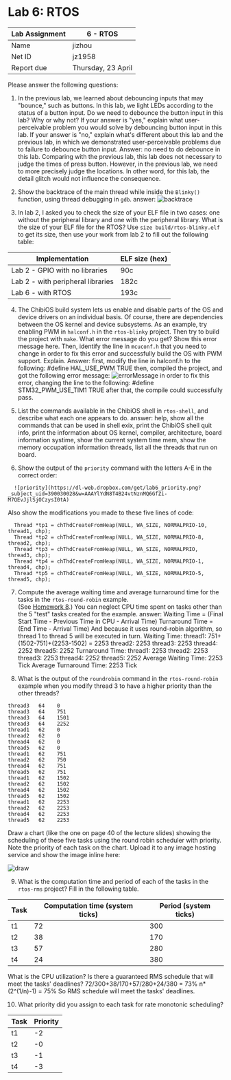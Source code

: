 Lab 6: RTOS
====================

Lab Assignment | 6 - RTOS
-------------- | -------------
Name           | jizhou
Net ID         | jz1958
Report due     | Thursday, 23 April


Please answer the following questions:

1) In the previous lab, we learned about debouncing inputs that may "bounce,"
such as buttons. In this lab, we light LEDs according to the status of a button input. 
Do we need to debounce the button input in this lab? Why or why not? If your
answer is "yes," explain what user-perceivable problem you would solve
by debouncing button input in this lab. If your answer is "no," explain what's different
about this lab and the previous lab, in which we demonstrated user-perceivable problems
due to failure to debounce button input.
Answer: no need to do debounce in this lab. Comparing with the previous lab, this lab does not necessary to judge the times of press button. However, in the previous lab, we need to more precisely judge the locations. In other word, for this lab, the detail glitch would not influence the consequence.


2) Show the backtrace of the main thread while inside the `Blinky()` function, 
using thread debugging in `gdb`.
answer: ![backtrace](https://dl-web.dropbox.com/get/lab6_backtrace.png?_subject_uid=390030028&w=AABegPZrDa_Xj8f4iM9qxFwyoKn0dY5cu4fwFoEqvYvHjw)


3) In lab 2, I asked you to check the size of your ELF file
in two cases: one without the peripheral library and one with the peripheral
library. What is the size of your ELF file for the RTOS? Use `size build/rtos-blinky.elf` 
to get its size, then use your work from lab 2 to fill out the following table:

Implementation                    | ELF size (hex)
--------------------------------- | -------------
Lab 2 - GPIO with no libraries    | 90c
Lab 2 - with peripheral libraries | 182c
Lab 6 - with RTOS                 | 193c



4) The ChibiOS build system lets us enable and disable parts of the OS and
device drivers on an individual basis. Of course, there are dependencies 
between the OS kernel and device subsystems. As an example, try enabling 
PWM in `halconf.h` in the `rtos-blinky` project. Then try to build the project with `make`. 
What error message do you get? Show this error message here. Then,
identify the line in `mcuconf.h` that you need to change in order 
to fix this error and successfully build the OS with PWM support. Explain.
Answer: 
first, modify the line in halconf.h to the following:
#define HAL_USE_PWM                 TRUE
then, compiled the project, and got the following error message:
![errorMessage](https://dl-web.dropbox.com/get/lab6_error.png?_subject_uid=390030028&w=AACs8OXYf__tgLi7dBUOXskKdlsL-8HSLL829hWkTDwYuw)
in order to fix this error, changing the line to the following:
#define STM32_PWM_USE_TIM1                  TRUE
after that, the compile could successfully pass.


5) List the commands available in the ChibiOS shell in `rtos-shell`, and describe
what each one appears to do.
answer:
help, show all the commands that can be used in shell
exix, print the ChibiOS shell quit
info, print the information about OS kernel, compiler, architecture, board information
systime, show the current system time
mem, show the memory occupation information
threads, list all the threads that run on board.

6) Show the output of the `priority` command with the letters A-E in the correct order:

```
  ![priority](https://dl-web.dropbox.com/get/lab6_priority.png?_subject_uid=390030028&w=AAAYlYdN8T4B24vtNznMQ6GfZi-M7QEvJjlSjOCzysI0tA)
```

Also show the modifications you made to these five lines of code:

```
  Thread *tp1 = chThdCreateFromHeap(NULL, WA_SIZE, NORMALPRIO-10, thread1, chp);
  Thread *tp2 = chThdCreateFromHeap(NULL, WA_SIZE, NORMALPRIO-8, thread2, chp);
  Thread *tp3 = chThdCreateFromHeap(NULL, WA_SIZE, NORMALPRIO, thread3, chp);
  Thread *tp4 = chThdCreateFromHeap(NULL, WA_SIZE, NORMALPRIO-1, thread4, chp);
  Thread *tp5 = chThdCreateFromHeap(NULL, WA_SIZE, NORMALPRIO-5, thread5, chp);
```

7) Compute the average waiting time and average turnaround time for the tasks 
in the `rtos-round-robin` example.  
(See [Homework 8](http://witestlab.poly.edu/~ffund/el6483/files/homework8.pdf).) 
You can neglect CPU time spent on tasks other than the 5 "test" tasks created for the example.
answer:
Waiting Time = (Final Start Time - Previous Time in CPU - Arrival Time)
Turnaround Time = (End Time - Arrival Time)
And because it uses round-robin algorithm, so thread 1 to thread 5 will be executed in turn. 
Waiting Time:
thread1: 751+(1502-751)+(2253-1502) = 2253
thread2: 2253
thread3: 2253
thread4: 2252
thread5: 2252
Turnaround Time:
thread1: 2253
thread2: 2253
thread3: 2253
thread4: 2252
thread5: 2252
Average Waiting Time:
2253 Tick
Average Turnaround Time:
2253 Tick


8) What is the output of the `roundrobin` command in the `rtos-round-robin` example
when you modify thread 3 to have a higher priority than the other threads?

```
thread3   64    0
thread3   64    751
thread3   64    1501
thread3   64    2252
thread1   62    0
thread2   62    0
thread4   62    0
thread5   62    0
thread1   62    751
thread2   62    750
thread4   62    751
thread5   62    751
thread1   62    1502
thread2   62    1502
thread4   62    1502
thread5   62    1502
thread1   62    2253
thread2   62    2253
thread4   62    2253
thread5   62    2253
```

Draw a chart (like the one on page 40 of the lecture slides) showing the scheduling
of these five tasks using the round robin scheduler with priority. Note the
priority of each task on the chart. Upload it to any image hosting service and
show the image inline here:

![draw](https://dl-web.dropbox.com/get/lab6_draw.png?_subject_uid=390030028&w=AABvtEZnN1YGsHvxWeInhwua3vWSViEVbkR-D-krQoQoiA)

9) What is the computation time and period of each of the tasks in the `rtos-rms` 
project? Fill in the following table.

Task          | Computation time (system ticks) | Period (system ticks)
------------- | --------------------------------|-----------------------
t1            |               72                | 300
t2            |               38                | 170
t3            |               57                | 280
t4            |               24                | 380

What is the CPU utilization? Is there a guaranteed RMS schedule that 
will meet the tasks' deadlines?
72/300+38/170+57/280+24/380 = 73%
n*(2^(1/n)-1) = 75%
So RMS schedule will meet the tasks' deadlines.



10) What priority did you assign to each task for rate monotonic scheduling?


Task          | Priority
------------- | --------------
t1            |  -2             
t2            |  -0           
t3            |  -1         
t4            |  -3         

